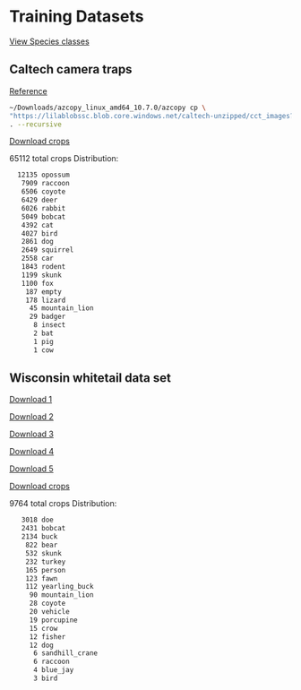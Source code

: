 
# Training Datasets

[View Species classes](../tkteach/categories.txt)

## Caltech camera traps

[Reference](http://lila.science/datasets/caltech-camera-traps)

```bash
~/Downloads/azcopy_linux_amd64_10.7.0/azcopy cp \
"https://lilablobssc.blob.core.windows.net/caltech-unzipped/cct_images?st=2020-01-01T00%3A00%3A00Z&se=2034-01-01T00%3A00%3A00Z&sp=rl&sv=2019-07-07&sr=c&sig=uNGA5/QrgqpnU4VeT5tBqhx0GN4Tu8jJ7neUyJqIQss%3D" \
. --recursive
```

[Download crops](https://drive.google.com/file/d/1w637_EcV637L8TxfWdcm6WmEvmBh480G/view?usp=sharing)

65112 total crops
Distribution:

```bash
  12135 opossum
   7909 raccoon
   6506 coyote
   6429 deer
   6026 rabbit
   5049 bobcat
   4392 cat
   4027 bird
   2861 dog
   2649 squirrel
   2558 car
   1843 rodent
   1199 skunk
   1100 fox
    187 empty
    178 lizard
     45 mountain_lion
     29 badger
      8 insect
      2 bat
      1 pig
      1 cow
```

## Wisconsin whitetail data set

[Download 1](https://drive.google.com/drive/folders/1jjkIPjz0Mv3ETYhafE4maNvtBfAxgRsW?usp=sharing)

[Download 2](https://drive.google.com/drive/folders/1E1bVtDpXvgYpXbO5jpYDV37TYc9sUp2C?usp=sharing)

[Download 3](https://drive.google.com/drive/folders/1ihIpAar8G2kFvC2jOwJFA9GAUSGwT1Tb?usp=sharing)

[Download 4](https://drive.google.com/drive/folders/0B4BRcQQjVlWyVnctaE84Y3dHcDQ?usp=sharing)

[Download 5](https://drive.google.com/drive/folders/0B4BRcQQjVlWyVXNMeHJ4LTdJV2c?usp=sharing)

[Download crops](https://drive.google.com/file/d/1X9fzfCIAkSo3-_7WN5-cQLG7V5tl_FJa/view?usp=sharing)

9764 total crops
Distribution:

```bash
   3018 doe
   2431 bobcat
   2134 buck
    822 bear
    532 skunk
    232 turkey
    165 person
    123 fawn
    112 yearling_buck
     90 mountain_lion
     28 coyote
     20 vehicle
     19 porcupine
     15 crow
     12 fisher
     12 dog
      6 sandhill_crane
      6 raccoon
      4 blue_jay
      3 bird
```
